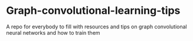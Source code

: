 # Graph-convolutional-learning-tips
A repo for everybody to fill with resources and tips on graph convolutional neural networks and how to train them
